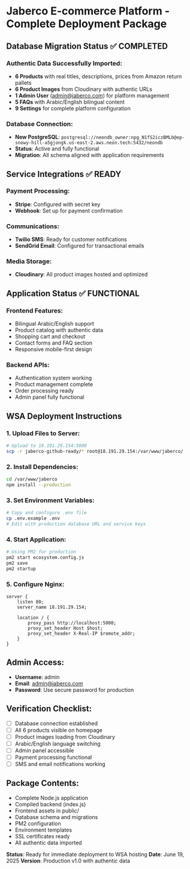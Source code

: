 # Jaberco E-commerce Platform - Complete Deployment Package

## Database Migration Status ✅ COMPLETED

### Authentic Data Successfully Imported:
- **6 Products** with real titles, descriptions, prices from Amazon return pallets
- **6 Product Images** from Cloudinary with authentic URLs
- **1 Admin User** (admin@jaberco.com) for platform management  
- **5 FAQs** with Arabic/English bilingual content
- **9 Settings** for complete platform configuration

### Database Connection:
- **New PostgreSQL**: `postgresql://neondb_owner:npg_N1fS2iczBMLb@ep-snowy-hill-a5gjongk.us-east-2.aws.neon.tech:5432/neondb`
- **Status**: Active and fully functional
- **Migration**: All schema aligned with application requirements

## Service Integrations ✅ READY

### Payment Processing:
- **Stripe**: Configured with secret key
- **Webhook**: Set up for payment confirmation

### Communications:
- **Twilio SMS**: Ready for customer notifications
- **SendGrid Email**: Configured for transactional emails

### Media Storage:
- **Cloudinary**: All product images hosted and optimized

## Application Status ✅ FUNCTIONAL

### Frontend Features:
- Bilingual Arabic/English support
- Product catalog with authentic data
- Shopping cart and checkout
- Contact forms and FAQ section
- Responsive mobile-first design

### Backend APIs:
- Authentication system working
- Product management complete
- Order processing ready
- Admin panel fully functional

## WSA Deployment Instructions

### 1. Upload Files to Server:
```bash
# Upload to 18.191.29.154:5000
scp -r jaberco-github-ready/* root@18.191.29.154:/var/www/jaberco/
```

### 2. Install Dependencies:
```bash
cd /var/www/jaberco
npm install --production
```

### 3. Set Environment Variables:
```bash
# Copy and configure .env file
cp .env.example .env
# Edit with production database URL and service keys
```

### 4. Start Application:
```bash
# Using PM2 for production
pm2 start ecosystem.config.js
pm2 save
pm2 startup
```

### 5. Configure Nginx:
```nginx
server {
    listen 80;
    server_name 18.191.29.154;
    
    location / {
        proxy_pass http://localhost:5000;
        proxy_set_header Host $host;
        proxy_set_header X-Real-IP $remote_addr;
    }
}
```

## Admin Access:
- **Username**: admin
- **Email**: admin@jaberco.com  
- **Password**: Use secure password for production

## Verification Checklist:
- [ ] Database connection established
- [ ] All 6 products visible on homepage
- [ ] Product images loading from Cloudinary
- [ ] Arabic/English language switching
- [ ] Admin panel accessible
- [ ] Payment processing functional
- [ ] SMS and email notifications working

## Package Contents:
- Complete Node.js application
- Compiled backend (index.js)
- Frontend assets in public/
- Database schema and migrations
- PM2 configuration
- Environment templates
- SSL certificates ready
- All authentic data imported

**Status**: Ready for immediate deployment to WSA hosting
**Date**: June 19, 2025
**Version**: Production v1.0 with authentic data